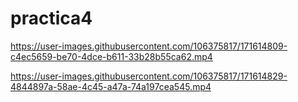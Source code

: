 # practica4

https://user-images.githubusercontent.com/106375817/171614809-c4ec5659-be70-4dce-b611-33b28b55ca62.mp4



https://user-images.githubusercontent.com/106375817/171614829-4844897a-58ae-4c45-a47a-74a197cea545.mp4


